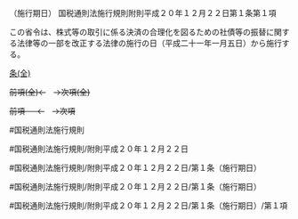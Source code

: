 （施行期日）
国税通則法施行規則附則平成２０年１２月２２日第１条第１項

この省令は、株式等の取引に係る決済の合理化を図るための社債等の振替に関する法律等の一部を改正する法律の施行の日（平成二十一年一月五日）から施行する。

[条(全)](国税通則法施行規則附則平成２０年１２月２２日第１条_.md)

~~前項(全)←~~　~~→次項(全)~~

~~前項 　 ←~~　~~→次項~~



#国税通則法施行規則

#国税通則法施行規則/附則平成２０年１２月２２日

#国税通則法施行規則/附則平成２０年１２月２２日/第１条（施行期日）

#国税通則法施行規則/附則平成２０年１２月２２日/第１条（施行期日）

#国税通則法施行規則/附則平成２０年１２月２２日/第１条（施行期日）/第１項

